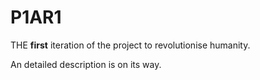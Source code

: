 # P1AR1
THE **first** iteration of the project to revolutionise humanity.

An detailed description is on its way.
